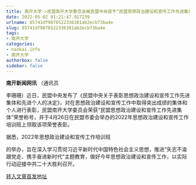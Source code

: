 ```yaml
---
title: 南开大学->民盟南开大学委员会被民盟中央授予“民盟思想政治建设和宣传工作先进集体”荣誉称号 | nankai.info
date: 2022-05-02 01:21:47.917239
urlname: 85741df9876522336381ab2ecb73ba4e
slug: 85741df9876522336381ab2ecb73ba4e
tags: 
- 南开大学
categories:
- nankai.info
- 南开大学
authorbox: false
sidebar: false
---
```

**南开新闻网讯** （通讯员

李珊珊）近日，民盟中央发布了《民盟中央关于表彰思想政治建设和宣传工作先进集体和先进个人的决定》，对在思想政治建设和宣传工作中取得突出成绩的集体和个人进行表彰，民盟南开大学委员会荣获“民盟思想政治建设和宣传工作先进集体”荣誉称号，并于4月26日在民盟市委会举办的2022年思想政治建设和宣传工作培训班上领取该项荣誉表彰。

据悉，2022年思想政治建设和宣传工作培训班
<!--more-->
的举办，旨在深入学习贯彻习近平新时代中国特色社会主义思想，推进“矢志不渝跟党走、携手奋进新时代”主题教育，做好今年思想政治建设和宣传工作，以实际行动迎接中共二十大胜利召开。



[转入文章首发地址](http://news.nankai.edu.cn/ywsd/system/2022/04/28/030051088.shtml)
